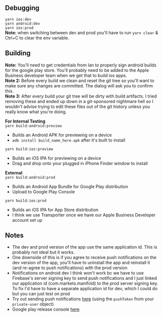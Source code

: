 ## Debugging  

`yarn ios:dev`  
`yarn android:dev`  
`yarn ios:prod`  
**Note:** when switching between dev and prod you'll have to run `yarn clear` & Ctrl+C to clear the env variable.



## Building  
**Note:** You'll need to get credentials from Ian to properly sign android builds for the google play store. You'll probably need to be added to the Apple Business developer team when we get that to build ios apps.   
**Note 2:** Before every build we clean and reset the git tree so you'll want to make sure any changes are committed. The dialog will ask you to confirm this.  
**Note 3:** After every build your git tree will be dirty with build artifacts. I tried removing these and ended up down in a git-sponsored nightmare hell so I wouldn't advise trying to edit these files out of the git history unless you really know what you're doing.   

**For Internal Testing**    
`yarn build:android:preview` 
- Builds an Android APK for previewing on a device
- `adb install build_name_here.apk` after it's built to install

`yarn build:ios:preview`  
- Builds an iOS IPA for previewing on a device
- Drag and drop onto your plugged in iPhone Finder window to install

**External**  
`yarn build:android:prod`
- Builds an Android App Bundle for Google Play distribution
- Upload to Google Play Console

`yarn build:ios:prod`
- Builds an iOS IPA for App Store distribution
- I think we use Transporter once we have our Apple Business Developer account set up


## Notes
- The dev and prod version of the app use the same application id. This is probably not ideal but it works.
- One downside of this is if you agree to receive push notifications on the dev version of the app, you'll have to uninstall the app and reinstall it (and re-agree to push notifications) with the prod version
- Notifications on android dev I think won't work bc we have to use Firebase's server signing key to send push notifications and I just linked our application id (com.markets.manifold) to the prod server signing key. To fix I'd have to have a separate application id for dev, which I could do but you can just test on prod
- Try out sending push notifications [here](https://expo.dev/notifications) (using the `pushToken` from your `private-user` object)
- Google play release console [here](https://play.google.com/console/u/1/developers/4817631028794628961/app/4973740210331758857/releases/overview)